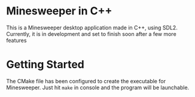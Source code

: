 # Minesweeper in C++

This is a Minesweeper desktop application made in C++, using SDL2. Currently, it is in development and set to finish soon after a few more features

# Getting Started

The CMake file has been configured to create the executable for Minesweeper. Just hit `make` in console and the program will be launchable.
